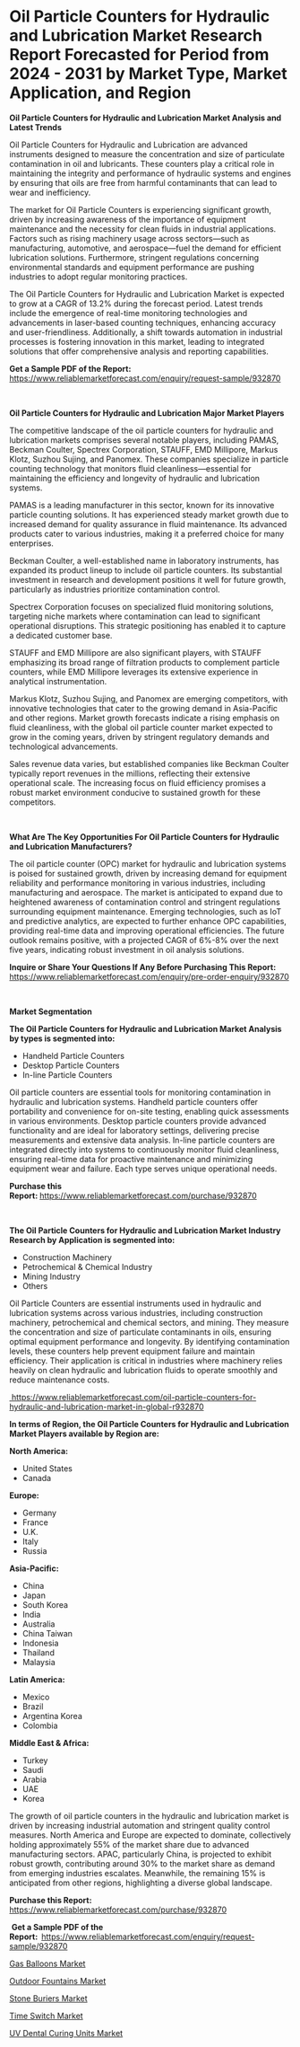 <p><h1>Oil Particle Counters for Hydraulic and Lubrication Market Research Report Forecasted for Period from 2024 -  2031 by Market Type, Market Application, and Region</h1></p><p><strong>Oil Particle Counters for Hydraulic and Lubrication Market Analysis and Latest Trends</strong></p>
<p><p>Oil Particle Counters for Hydraulic and Lubrication are advanced instruments designed to measure the concentration and size of particulate contamination in oil and lubricants. These counters play a critical role in maintaining the integrity and performance of hydraulic systems and engines by ensuring that oils are free from harmful contaminants that can lead to wear and inefficiency.</p><p>The market for Oil Particle Counters is experiencing significant growth, driven by increasing awareness of the importance of equipment maintenance and the necessity for clean fluids in industrial applications. Factors such as rising machinery usage across sectors—such as manufacturing, automotive, and aerospace—fuel the demand for efficient lubrication solutions. Furthermore, stringent regulations concerning environmental standards and equipment performance are pushing industries to adopt regular monitoring practices.</p><p>The Oil Particle Counters for Hydraulic and Lubrication Market is expected to grow at a CAGR of 13.2% during the forecast period. Latest trends include the emergence of real-time monitoring technologies and advancements in laser-based counting techniques, enhancing accuracy and user-friendliness. Additionally, a shift towards automation in industrial processes is fostering innovation in this market, leading to integrated solutions that offer comprehensive analysis and reporting capabilities.</p></p>
<p><strong>Get a Sample PDF of the Report:&nbsp;</strong> <a href="https://www.reliablemarketforecast.com/enquiry/request-sample/932870?utm_campaign=1530&utm_medium=2&utm_source=Github&utm_content=ia&utm_term=18102024&utm_id=oil-particle-counters-for-hydraulic-and-lubrication">https://www.reliablemarketforecast.com/enquiry/request-sample/932870</a></p>
<p>&nbsp;</p>
<p><strong>Oil Particle Counters for Hydraulic and Lubrication Major Market Players</strong></p>
<p><p>The competitive landscape of the oil particle counters for hydraulic and lubrication markets comprises several notable players, including PAMAS, Beckman Coulter, Spectrex Corporation, STAUFF, EMD Millipore, Markus Klotz, Suzhou Sujing, and Panomex. These companies specialize in particle counting technology that monitors fluid cleanliness—essential for maintaining the efficiency and longevity of hydraulic and lubrication systems.</p><p>PAMAS is a leading manufacturer in this sector, known for its innovative particle counting solutions. It has experienced steady market growth due to increased demand for quality assurance in fluid maintenance. Its advanced products cater to various industries, making it a preferred choice for many enterprises.</p><p>Beckman Coulter, a well-established name in laboratory instruments, has expanded its product lineup to include oil particle counters. Its substantial investment in research and development positions it well for future growth, particularly as industries prioritize contamination control.</p><p>Spectrex Corporation focuses on specialized fluid monitoring solutions, targeting niche markets where contamination can lead to significant operational disruptions. This strategic positioning has enabled it to capture a dedicated customer base.</p><p>STAUFF and EMD Millipore are also significant players, with STAUFF emphasizing its broad range of filtration products to complement particle counters, while EMD Millipore leverages its extensive experience in analytical instrumentation.</p><p>Markus Klotz, Suzhou Sujing, and Panomex are emerging competitors, with innovative technologies that cater to the growing demand in Asia-Pacific and other regions. Market growth forecasts indicate a rising emphasis on fluid cleanliness, with the global oil particle counter market expected to grow in the coming years, driven by stringent regulatory demands and technological advancements.</p><p>Sales revenue data varies, but established companies like Beckman Coulter typically report revenues in the millions, reflecting their extensive operational scale. The increasing focus on fluid efficiency promises a robust market environment conducive to sustained growth for these competitors.</p></p>
<p>&nbsp;</p>
<p><strong>What Are The Key Opportunities For Oil Particle Counters for Hydraulic and Lubrication Manufacturers?</strong></p>
<p><p>The oil particle counter (OPC) market for hydraulic and lubrication systems is poised for sustained growth, driven by increasing demand for equipment reliability and performance monitoring in various industries, including manufacturing and aerospace. The market is anticipated to expand due to heightened awareness of contamination control and stringent regulations surrounding equipment maintenance. Emerging technologies, such as IoT and predictive analytics, are expected to further enhance OPC capabilities, providing real-time data and improving operational efficiencies. The future outlook remains positive, with a projected CAGR of 6%-8% over the next five years, indicating robust investment in oil analysis solutions.</p></p>
<p><strong>Inquire or Share Your Questions If Any Before Purchasing This Report:</strong> <a href="https://www.reliablemarketforecast.com/enquiry/pre-order-enquiry/932870?utm_campaign=1530&utm_medium=2&utm_source=Github&utm_content=ia&utm_term=18102024&utm_id=oil-particle-counters-for-hydraulic-and-lubrication">https://www.reliablemarketforecast.com/enquiry/pre-order-enquiry/932870</a></p>
<p>&nbsp;</p>
<p><strong>Market Segmentation</strong></p>
<p><strong>The Oil Particle Counters for Hydraulic and Lubrication Market Analysis by types is segmented into:</strong></p>
<p><ul><li>Handheld Particle Counters</li><li>Desktop Particle Counters</li><li>In-line Particle Counters</li></ul></p>
<p><p>Oil particle counters are essential tools for monitoring contamination in hydraulic and lubrication systems. Handheld particle counters offer portability and convenience for on-site testing, enabling quick assessments in various environments. Desktop particle counters provide advanced functionality and are ideal for laboratory settings, delivering precise measurements and extensive data analysis. In-line particle counters are integrated directly into systems to continuously monitor fluid cleanliness, ensuring real-time data for proactive maintenance and minimizing equipment wear and failure. Each type serves unique operational needs.</p></p>
<p><strong>Purchase this Report:&nbsp;</strong><a href="https://www.reliablemarketforecast.com/purchase/932870?utm_campaign=1530&utm_medium=2&utm_source=Github&utm_content=ia&utm_term=18102024&utm_id=oil-particle-counters-for-hydraulic-and-lubrication">https://www.reliablemarketforecast.com/purchase/932870</a></p>
<p>&nbsp;</p>
<p><strong>The Oil Particle Counters for Hydraulic and Lubrication Market Industry Research by Application is segmented into:</strong></p>
<p><ul><li>Construction Machinery</li><li>Petrochemical & Chemical Industry</li><li>Mining Industry</li><li>Others</li></ul></p>
<p><p>Oil Particle Counters are essential instruments used in hydraulic and lubrication systems across various industries, including construction machinery, petrochemical and chemical sectors, and mining. They measure the concentration and size of particulate contaminants in oils, ensuring optimal equipment performance and longevity. By identifying contamination levels, these counters help prevent equipment failure and maintain efficiency. Their application is critical in industries where machinery relies heavily on clean hydraulic and lubrication fluids to operate smoothly and reduce maintenance costs.</p></p>
<p><a href="https://www.reliablemarketforecast.com/oil-particle-counters-for-hydraulic-and-lubrication-market-in-global-r932870?utm_campaign=1530&utm_medium=2&utm_source=Github&utm_content=ia&utm_term=18102024&utm_id=oil-particle-counters-for-hydraulic-and-lubrication">&nbsp;https://www.reliablemarketforecast.com/oil-particle-counters-for-hydraulic-and-lubrication-market-in-global-r932870</a></p>
<p><strong>In terms of Region, the Oil Particle Counters for Hydraulic and Lubrication Market Players available by Region are:</strong></p>
<p>
    <p> <strong> North America: </strong>
        <ul>
            <li>United States</li>
            <li>Canada</li>
        </ul>
        </p> 
    <p> <strong> Europe: </strong>
        <ul>
            <li>Germany</li>
            <li>France</li>
            <li>U.K.</li>
            <li>Italy</li>
            <li>Russia</li>
        </ul>
        </p> 
    <p> <strong> Asia-Pacific: </strong>
        <ul>
            <li>China</li>
            <li>Japan</li>
            <li>South Korea</li>
            <li>India</li>
            <li>Australia</li>
            <li>China Taiwan</li>
            <li>Indonesia</li>
            <li>Thailand</li>
            <li>Malaysia</li>
        </ul>
        </p> 
    <p> <strong> Latin America: </strong>
        <ul>
            <li>Mexico</li>
            <li>Brazil</li>
            <li>Argentina Korea</li>
            <li>Colombia</li>
        </ul>
        </p> 
    <p> <strong> Middle East & Africa: </strong>
        <ul>
            <li>Turkey</li>
            <li>Saudi</li>
            <li>Arabia</li>
            <li>UAE</li>
            <li>Korea</li>
        </ul>
    </p>
    </p>
<p><p>The growth of oil particle counters in the hydraulic and lubrication market is driven by increasing industrial automation and stringent quality control measures. North America and Europe are expected to dominate, collectively holding approximately 55% of the market share due to advanced manufacturing sectors. APAC, particularly China, is projected to exhibit robust growth, contributing around 30% to the market share as demand from emerging industries escalates. Meanwhile, the remaining 15% is anticipated from other regions, highlighting a diverse global landscape.</p></p>
<p><strong>Purchase this Report: </strong><a href="https://www.reliablemarketforecast.com/purchase/932870?utm_campaign=1530&utm_medium=2&utm_source=Github&utm_content=ia&utm_term=18102024&utm_id=oil-particle-counters-for-hydraulic-and-lubrication">https://www.reliablemarketforecast.com/purchase/932870</a></p>
<p>&nbsp;<strong>Get a Sample PDF of the Report:&nbsp;&nbsp;</strong><a href="https://www.reliablemarketforecast.com/enquiry/request-sample/932870?utm_campaign=1530&utm_medium=2&utm_source=Github&utm_content=ia&utm_term=18102024&utm_id=oil-particle-counters-for-hydraulic-and-lubrication">https://www.reliablemarketforecast.com/enquiry/request-sample/932870</a></p>
<p><strong></strong></p>
<p><p><a href="https://issuu.com/reportprime-2/docs/gas-balloons-market-size-2030.pptx_8a3519ecd4fcee?utm_campaign=1530&utm_medium=2&utm_source=Github&utm_content=ia&utm_term=18102024&utm_id=oil-particle-counters-for-hydraulic-and-lubrication">Gas Balloons Market</a></p><p><a href="https://github.com/boringzqthorperec/Market-Research-Report-List-1/blob/main/outdoor-fountains-market.md?utm_campaign=1530&utm_medium=2&utm_source=Github&utm_content=ia&utm_term=18102024&utm_id=oil-particle-counters-for-hydraulic-and-lubrication">Outdoor Fountains Market</a></p><p><a href="https://issuu.com/reportprime-2/docs/stone-buriers-market-size-2030.pptx_577a72d164e835?utm_campaign=1530&utm_medium=2&utm_source=Github&utm_content=ia&utm_term=18102024&utm_id=oil-particle-counters-for-hydraulic-and-lubrication">Stone Buriers Market</a></p><p><a href="https://www.linkedin.com/pulse/regulatory-landscape-its-influence-global-time-switch-market-da7re?utm_campaign=1530&utm_medium=2&utm_source=Github&utm_content=ia&utm_term=18102024&utm_id=oil-particle-counters-for-hydraulic-and-lubrication">Time Switch Market</a></p><p><a href="https://github.com/YashRP12/Market-Research-Report-List-6/blob/main/uv-dental-curing-units-market.md?utm_campaign=1530&utm_medium=2&utm_source=Github&utm_content=ia&utm_term=18102024&utm_id=oil-particle-counters-for-hydraulic-and-lubrication">UV Dental Curing Units Market</a></p></p>